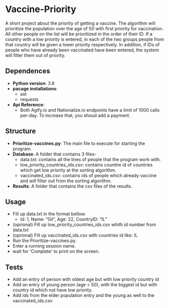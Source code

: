 # Vaccine-Priority
A short project about the priority of getting a vaccine. The algorithm will prioritize the population over the age of 50 with first priority for vaccination. All other people on the list will be prioritized in the order of their ID. If a country with a low priority is entered, in each of the two groups people from that country will be given a lower priority respectively. In addition, if IDs of people who have already been vaccinated have been entered, the system will filter them out of priority. 

## Dependences
- **Python version**: 3.8
- **pacage installations**: 
	- ast
	- requests
- **Api Reference**:
	- Both Agify.io and Nationalize.io endpoints have a limit of 1000 calls per-day. To increase that, you shoud add a payment. 	

## Structure
- **Prioritize-vaccines.py**: The main file to execute for starting the program.
- **Database**: A folder that contains 3 files-
	- data.txt: contains all the lines of people that the program work with.
	- low_priority_countries_ids.csv: contains countire id of countries which get low priority at the sorting algorithm.
	- vaccinated_ids.csv: contains ids of people which already vaccine and will filter out from the sorting algorithm.
- **Results**: A folder that contains the csv files of the results.

## Usage
- Fill up data.txt in the format bellow:  
	- Id: 1, Name: “Gil”, Age: 22, CountryID: “IL” 
- (oprional) Fill up low_priority_countries_ids.csv whith id number from data.txt
- (oprional) Fill up vaccinated_ids.csv with countries id like: IL
- Run the Prioritize-vaccines.py.
- Enter a running session name.
- wait for 'Complete' to print on the screen.

## Tests
- Add an entry of person with oldest age but with low priority country id
- Add an entry of young person (age < 50), with the biggest id but with country id which not have low priority.
- Add ids from the elder population entry and the young as well to the vaccinated_ids.csv 

